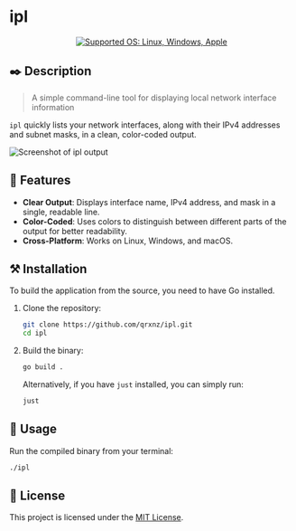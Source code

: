 # ipl

<p align="center">
  <a href="https://go-skill-icons.vercel.app/">
    <img src="https://go-skill-icons.vercel.app/api/icons?i=linux,windows,apple" alt="Supported OS: Linux, Windows, Apple" />
  </a>
</p>

## ✒️ Description

> A simple command-line tool for displaying local network interface information

`ipl` quickly lists your network interfaces, along with their IPv4 addresses and subnet masks, in a clean, color-coded output.

![Screenshot of ipl output](https://github.com/user-attachments/assets/9fb46390-2187-4305-8446-8237fca8ed61)

## 🧰 Features

- **Clear Output**: Displays interface name, IPv4 address, and mask in a single, readable line.
- **Color-Coded**: Uses colors to distinguish between different parts of the output for better readability.
- **Cross-Platform**: Works on Linux, Windows, and macOS.

## ⚒️ Installation

To build the application from the source, you need to have Go installed.

1. Clone the repository:

   ```sh
   git clone https://github.com/qrxnz/ipl.git
   cd ipl
   ```

1. Build the binary:

   ```sh
   go build .
   ```

   Alternatively, if you have `just` installed, you can simply run:

   ```sh
   just
   ```

## 📖 Usage

Run the compiled binary from your terminal:

```sh
./ipl
```

## 📜 License

This project is licensed under the [MIT License](LICENSE).
